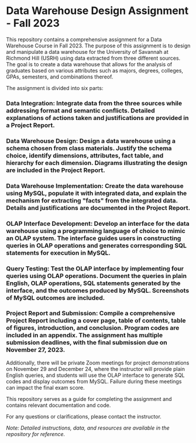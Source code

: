 # Data Warehouse Design Assignment - Fall 2023

This repository contains a comprehensive assignment for a Data Warehouse Course in Fall 2023. The purpose of this assignment is to design and manipulate a data warehouse for the University of Savannah at Richmond Hill (USRH) using data extracted from three different sources. The goal is to create a data warehouse that allows for the analysis of graduates based on various attributes such as majors, degrees, colleges, GPAs, semesters, and combinations thereof.

The assignment is divided into six parts:

### **Data Integration:** Integrate data from the three sources while addressing format and semantic conflicts. Detailed explanations of actions taken and justifications are provided in a Project Report.

### **Data Warehouse Design:** Design a data warehouse using a schema chosen from class materials. Justify the schema choice, identify dimensions, attributes, fact table, and hierarchy for each dimension. Diagrams illustrating the design are included in the Project Report.

### **Data Warehouse Implementation:** Create the data warehouse using MySQL, populate it with integrated data, and explain the mechanism for extracting "facts" from the integrated data. Details and justifications are documented in the Project Report.

### **OLAP Interface Development:** Develop an interface for the data warehouse using a programming language of choice to mimic an OLAP system. The interface guides users in constructing queries in OLAP operations and generates corresponding SQL statements for execution in MySQL.

### **Query Testing:** Test the OLAP interface by implementing four queries using OLAP operations. Document the queries in plain English, OLAP operations, SQL statements generated by the interface, and the outcomes produced by MySQL. Screenshots of MySQL outcomes are included.

### **Project Report and Submission:** Compile a comprehensive Project Report including a cover page, table of contents, table of figures, introduction, and conclusion. Program codes are included in an appendix. The assignment has multiple submission deadlines, with the final submission due on November 27, 2023.

Additionally, there will be private Zoom meetings for project demonstrations on November 29 and December 24, where the instructor will provide plain English queries, and students will use the OLAP interface to generate SQL codes and display outcomes from MySQL. Failure during these meetings can impact the final exam score.

This repository serves as a guide for completing the assignment and contains relevant documentation and code.

For any questions or clarifications, please contact the instructor.

*Note: Detailed instructions, data, and resources are available in the repository for reference.*
